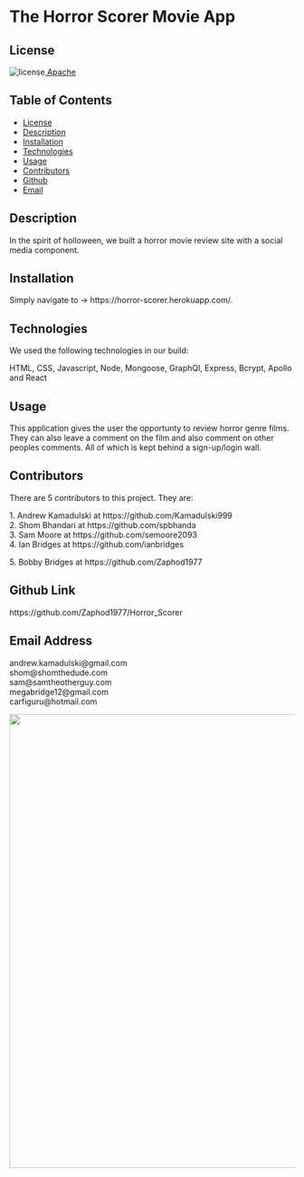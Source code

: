 ##  <h1>The Horror Scorer Movie App</h1><h2> License </h2>
![license](https://img.shields.io/badge/License-Apache_2.0-blue.svg)[  Apache](https://opensource.org/licenses/Apache-2.0)<h2> Table of Contents </h2> 
- [License](#license) 
- [Description](#description) 
- [Installation](#installation) 
- [Technologies](#technologies) 
- [Usage](#usage) 
- [Contributors](#contributors)  
- [Github](#github) 
- [Email](#email) 
<h2>Description</h2> <p>In the spirit of holloween, we built a horror movie review site with a social media component.</p><h2>Installation</h2> <p>Simply navigate to -> https://horror-scorer.herokuapp.com/.</p>
<h2>Technologies</h2> <p>We used the following technologies in our build: <p>HTML, CSS, Javascript, Node, Mongoose, GraphQl, Express, Bcrypt, Apollo and React</p><h2>Usage</h2> <p>This application gives the user the opportunty to review horror genre films. They can also leave a comment on the film and also comment on other peoples comments. All of which is kept behind a sign-up/login wall.</p>
<h2>Contributors</h2> <p>There are 5 contributors to this project.  They are:</p> 
1. Andrew Kamadulski at https://github.com/Kamadulski999<br />
2. Shom Bhandari at https://github.com/spbhanda<br /> 
3. Sam Moore at https://github.com/semoore2093<br /> 
4. Ian Bridges at https://github.com/ianbridges<br /> <p>
5. Bobby Bridges at https://github.com/Zaphod1977</p><h2>Github Link</h2> <p>https://github.com/Zaphod1977/Horror_Scorer</p><h2>Email Address</h2>
<p>andrew.kamadulski@gmail.com<br/>
shom@shomthedude.com<br/>
sam@samtheotherguy.com<br/>
megabridge12@gmail.com<br/>
carfiguru@hotmail.com</p>
<p> <img src="https://github.com/Zaphod1977/Horror_Scorer/blob/pre-production/client/src/images/horror_scorer_screengrab.PNG?raw=true" width="800" /></p>
